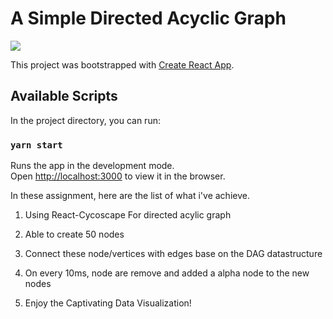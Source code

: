 # A Simple Directed Acyclic Graph

![](transaction-graph.gif)

This project was bootstrapped with [Create React App](https://github.com/facebook/create-react-app).

## Available Scripts

In the project directory, you can run:

### `yarn start`

Runs the app in the development mode.<br>
Open [http://localhost:3000](http://localhost:3000) to view it in the browser.

In these assignment, here are the list of what i've achieve.

1. Using React-Cycoscape For directed acylic graph

2. Able to create 50 nodes

3. Connect these node/vertices with edges base on the DAG datastructure

4. On every 10ms, node are remove and added a alpha node to the new nodes

5. Enjoy the Captivating Data Visualization!
